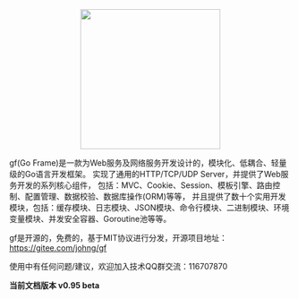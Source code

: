 <div align=center>
<img src="http://cover.kancloud.cn/johng/gf" width="250"/>
</div>

gf(Go Frame)是一款为Web服务及网络服务开发设计的，模块化、低耦合、轻量级的Go语言开发框架。
实现了通用的HTTP/TCP/UDP Server，并提供了Web服务开发的系列核心组件，
包括：MVC、Cookie、Session、模板引擎、路由控制、配置管理、数据校验、数据库操作(ORM)等等，
并且提供了数十个实用开发模块，包括：缓存模块、日志模块、JSON模块、命令行模块、二进制模块、环境变量模块、并发安全容器、Goroutine池等等。

gf是开源的，免费的，基于MIT协议进行分发，开源项目地址：https://gitee.com/johng/gf

使用中有任何问题/建议，欢迎加入技术QQ群交流：116707870


**当前文档版本 v0.95 beta**

